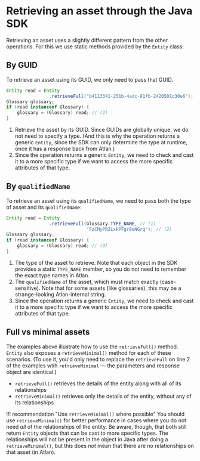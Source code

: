 
# Retrieving an asset through the Java SDK

Retrieving an asset uses a slightly different pattern from the other operations. For this we use static methods provided by the `Entity` class:

## By GUID

To retrieve an asset using its GUID, we only need to pass that GUID.

```java linenums="1" title="Retrieve an asset by its GUID"
Entity read = Entity
				.retrieveFull("b4113341-251b-4adc-81fb-2420501c30e6"); // (1)
Glossary glossary;
if (read instanceof Glossary) {
	glossary = (Glossary) read; // (2)
}
```

1. Retrieve the asset by its GUID. Since GUIDs are globally unique, we do not need to specify a type. (And this is why the operation returns a generic `Entity`, since the SDK can only determine the type at runtime, once it has a response back from Atlan.)
2. Since the operation returns a generic `Entity`, we need to check and cast it to a more specific type if we want to access the more specific attributes of that type.

## By `qualifiedName`

To retrieve an asset using its `qualifiedName`, we need to pass both the type of asset and its `qualifiedName`:

```java linenums="1" title="Retrieve an asset by its qualifiedName"
Entity read = Entity
				.retrieveFull(Glossary.TYPE_NAME, // (1)
							  "FzCMyPR2LxkPFgr8eNGrq"); // (2)
Glossary glossary;
if (read instanceof Glossary) {
	glossary = (Glossary) read; // (3)
}
```

1. The type of the asset to retrieve. Note that each object in the SDK provides a static `TYPE_NAME` member, so you do not need to remember the exact type names in Atlan.
2. The `qualifiedName` of the asset, which must match exactly (case-sensitive). Note that for some assets (like glossaries), this may be a strange-looking Atlan-internal string.
2. Since the operation returns a generic `Entity`, we need to check and cast it to a more specific type if we want to access the more specific attributes of that type.

## Full vs minimal assets

The examples above illustrate how to use the `retrieveFull()` method. `Entity` also exposes a `retrieveMinimal()` method for each of these scenarios. (To use it, you'd only need to replace the `retrieveFull` on line 2 of the examples wtih `retrieveMinimal` — the parameters and response object are identical.)

- `retrieveFull()` retrieves the details of the entity along with all of its relationships
- `retrieveMinimal()` retrieves only the details of the entity, without any of its relationships

!!! recommendation "Use `retrieveMinimal()` where possible"
	You should use `retrieveMinimal()` for better performance in cases where you do not need *all* of the relationships of the entity. Be aware, though, that both still return `Entity` objects that can be cast to more specific types. The relationships will not be present in the object in Java after doing a `retrieveMinimal()`, but this does *not* mean that there are no relationships on that asset (in Atlan).
